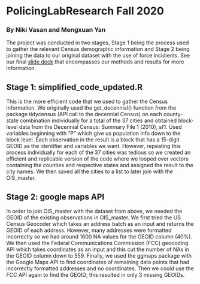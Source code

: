 # PolicingLabResearch Fall 2020
### By Niki Vasan and Mengxuan Yan

The project was conducted in two stages, Stage 1 being the process used to gather the relevant Census demographic information and Stage 2 being joining the data to our original dataset with the use of force incidients. See our final [slide deck](https://github.com/nikivasan/PolicingLabResearch/blob/master/Fall2020/Policing%20Lab%20Research%20Presentation.pdf) that encompasses our methods and results for more information.

## Stage 1: simplified_code_updated.R

This is the more efficient code that we used to gather the Census information. We originally used the get_decennial() function from the package tidycensus (API call to the decennial Census) on each county-state combination individually for a total of the 37 cities and obtained block-level data from the Decennial Census: Summary File 1 (2010), sf1. 
Used variables beginning with “P” which give us population info down to the block level. Each observation in the result is a block that has a 15-digit GEOID as the identifier and variables we want. However, repeating this process individually for each of the 37 cities was tedious so we created an efficient and replicable version of the code where we looped over vectors containing the counties and respective states and assigned the result to the city names.
We then saved all the cities to a list to later join with the OIS_master. 

## Stage 2: google maps API

In order to join OIS_master with the dataset from above, we needed the GEOID of the existing observations in OIS_master. We first tried the US Census Geocoder which takes an address batch as an input and returns the GEOID of each address. However, many addresses were formatted incorrectly so we had around 1600 NA values for the GEOID column (40%). We then used the Federal Communications Commission (FCC) geocoding API which takes coordinates as an input and 
this cut the number of NAs in the GEOID column down to 559. Finally, we used the ggmaps package with the Google Maps API to find coordinates of remaining data points that had incorrectly formatted addresses and no coordinates. Then we could use the FCC API again to find the GEOID; this resulted in only 3 missing GEOIDs. 







